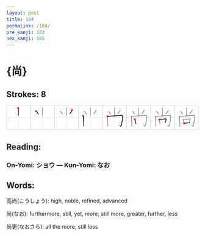 ```yaml
---
layout: post
title: 184
permalink: /184/
pre_kanji: 183
nex_kanji: 185
---
```


# {尚}

## Strokes: 8

<div class="stroke"><img src="../images/E5B09A.png" /></div>

## Reading:

### On-Yomi: ショウ &mdash; Kun-Yomi: なお

## Words:

高尚(こうしょう): high, noble, refined, advanced

尚(なお): furthermore, still, yet, more, still more, greater, further, less

尚更(なおさら): all the more, still less
